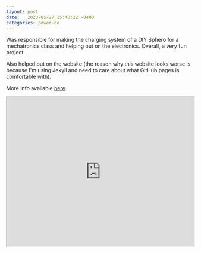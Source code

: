 ```yaml
---
layout: post
date:   2023-05-27 15:40:22 -0400
categories: power-ee
---
```

Was responsible for making the charging system of a DIY Sphero for a mechatronics class and helping out on the electronics.
Overall, a very fun project.

Also helped out on the website (the reason why this website looks worse is because I'm using Jekyll and need to care about what GitHub pages is comfortable with).

More info available [here](https://sohum-prime.github.io/pie-2023-03/).

<iframe src="https://sohum-prime.github.io/pie-2023-03/" width="100%" height="400"></iframe>
